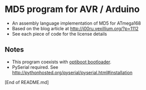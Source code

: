 # MD5 program for AVR / Arduino

* An assembly language implementation of MD5 for ATmega168
* Based on the blog article at <http://j00ru.vexillium.org/?p=1112>
* See each piece of code for the license details

## Notes

* This program coexists with [optiboot bootloader](https://github.com/Optiboot/optiboot/).
* PySerial required. See <http://pythonhosted.org/pyserial/pyserial.html#installation>

[End of README.md]

